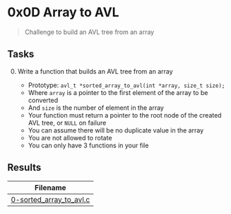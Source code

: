 # 0x0D Array to AVL

> Challenge to build an AVL tree from an array

## Tasks

0. Write a function that builds an AVL tree from an array

    * Prototype: `avl_t *sorted_array_to_avl(int *array, size_t size);`
    * Where `array` is a pointer to the first element of the array to be converted
    * And `size` is the number of element in the array
    * Your function must return a pointer to the root node of the created AVL tree, or `NULL` on failure
    * You can assume there will be no duplicate value in the array
    * You are not allowed to rotate
    * You can only have 3 functions in your file

## Results

| Filename |
| ------ |
| [0-sorted_array_to_avl.c](https://github.com/jhonaRiver/holbertonschool-interview/blob/master/0x0D-sorted_array_to_avl/0-sorted_array_to_avl.c)|
